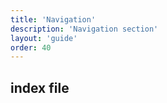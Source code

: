```yaml
---
title: 'Navigation'
description: 'Navigation section'
layout: 'guide'
order: 40
---
```


## index file
